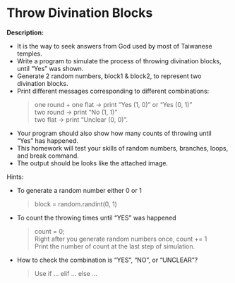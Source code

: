 # Throw Divination Blocks
 
<b>Description:</b>
- It is the way to seek answers from God used by most of Taiwanese temples.
- Write a program to simulate the process of throwing divination blocks, until “Yes” was shown.
- Generate 2 random numbers, block1 & block2, to represent two divination blocks.
- Print different messages corresponding to different combinations:
  > one round + one flat → print “Yes (1, 0)” or “Yes (0, 1)”<br>
  > two round → print “No (1, 1)”<br>
  > two flat → print “Unclear (0, 0)”.
- Your program should also show how many counts of throwing until “Yes” has happened.
- This homework will test your skills of random numbers, branches, loops, and break command.
- The output should be looks like the attached image.


Hints:
- To generate a random number either 0 or 1
  > block = random.randint(0, 1)
- To count the throwing times until “YES” was happened
  > count = 0;<br>
  > Right after you generate random numbers once, count += 1<br>
  > Print the number of count at the last step of simulation.
- How to check the combination is “YES”, “NO”, or “UNCLEAR”?
  > Use if … elif … else …
